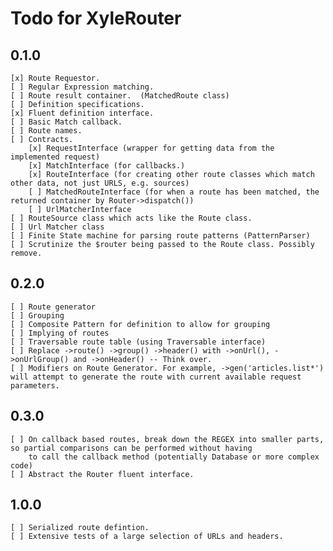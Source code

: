Todo for XyleRouter
====================

0.1.0
-----

    [x] Route Requestor.
    [ ] Regular Expression matching.
    [ ] Route result container.  (MatchedRoute class)
    [ ] Definition specifications.
    [x] Fluent definition interface.
    [ ] Basic Match callback.
    [ ] Route names.
    [ ] Contracts.
        [x] RequestInterface (wrapper for getting data from the implemented request)
        [x] MatchInterface (for callbacks.)
        [x] RouteInterface (for creating other route classes which match other data, not just URLS, e.g. sources)
        [ ] MatchedRouteInterface (for when a route has been matched, the returned container by Router->dispatch())
        [ ] UrlMatcherInterface
    [ ] RouteSource class which acts like the Route class.
    [ ] Url Matcher class
    [ ] Finite State machine for parsing route patterns (PatternParser)
    [ ] Scrutinize the $router being passed to the Route class. Possibly remove.

0.2.0
-----

    [ ] Route generator
    [ ] Grouping
    [ ] Composite Pattern for definition to allow for grouping
    [ ] Implying of routes
    [ ] Traversable route table (using Traversable interface)
    [ ] Replace ->route() ->group() ->header() with ->onUrl(), ->onUrlGroup() and ->onHeader() -- Think over.
    [ ] Modifiers on Route Generator. For example, ->gen('articles.list*') will attempt to generate the route with current available request parameters.  

0.3.0
-----

    [ ] On callback based routes, break down the REGEX into smaller parts, so partial comparisons can be performed without having
        to call the callback method (potentially Database or more complex code)
    [ ] Abstract the Router fluent interface.


1.0.0
-----

    [ ] Serialized route defintion.
    [ ] Extensive tests of a large selection of URLs and headers.
